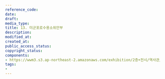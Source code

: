 ```yaml
---
reference_code: 
date: 
draft: 
media_type: 
title: 13. 미군포로수용소위안부
description: 
modified_at: 
created_at: 
public_access_status: 
copyright_status: 
components:
- https://wwm3.s3.ap-northeast-2.amazonaws.com/exhibition/2층+전시/역사관/완_박영심할머니와+역사사진/13.+미군포로수용소위안부.jpg
tags:
- 
---
```

